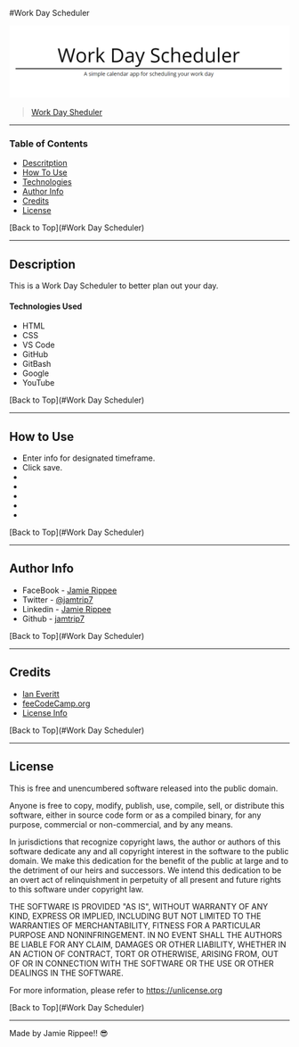 #Work Day Scheduler

![Project Image](https://github.com/jamtrip7/work-day-scheduler/blob/main/assets/screenshot/work-day-scheduler.png)

> [Work Day Sheduler](https://jamtrip7.github.io/work-day-scheduler/)

---

### Table of Contents

- [Descritption](#description)
- [How To Use](#how-to-use)
- [Technologies](#technologies)
- [Author Info](#author-info)
- [Credits](#credits)
- [License](#license)

[Back to Top](#Work Day Scheduler)

---

## Description

This is a Work Day Scheduler to better plan out your day.

#### Technologies Used

- HTML
- CSS
- VS Code
- GitHub
- GitBash
- Google
- YouTube

[Back to Top](#Work Day Scheduler)

---

## How to Use

- Enter info for designated timeframe.
- Click save.
- 
- 
- 
- 
- 

[Back to Top](#Work Day Scheduler)

---

## Author Info

- FaceBook - [Jamie Rippee](https://www.facebook.com/jamie.rippee.1/)
- Twitter - [@jamtrip7](https://twitter.com/jamtrip7)
- Linkedin - [Jamie Rippee](https://www.linkedin.com/in/jamie-rippee-28316513/)
- Github - [jamtrip7](https://github.com/jamtrip7)

[Back to Top](#Work Day Scheduler)

---

## Credits


- [Ian Everitt](https://ca.slack-edge.com/T01J4FQGGA2-U01JUQ76EHX-5c806fa4573c-512)
- [feeCodeCamp.org](https://www.freecodecamp.org)
- [License Info](https://choosealicense.com/licenses/unlicense/#)

[Back to Top](#Work Day Scheduler)

---

## License

This is free and unencumbered software released into the public domain.

Anyone is free to copy, modify, publish, use, compile, sell, or
distribute this software, either in source code form or as a compiled
binary, for any purpose, commercial or non-commercial, and by any
means.

In jurisdictions that recognize copyright laws, the author or authors
of this software dedicate any and all copyright interest in the
software to the public domain. We make this dedication for the benefit
of the public at large and to the detriment of our heirs and
successors. We intend this dedication to be an overt act of
relinquishment in perpetuity of all present and future rights to this
software under copyright law.

THE SOFTWARE IS PROVIDED "AS IS", WITHOUT WARRANTY OF ANY KIND,
EXPRESS OR IMPLIED, INCLUDING BUT NOT LIMITED TO THE WARRANTIES OF
MERCHANTABILITY, FITNESS FOR A PARTICULAR PURPOSE AND NONINFRINGEMENT.
IN NO EVENT SHALL THE AUTHORS BE LIABLE FOR ANY CLAIM, DAMAGES OR
OTHER LIABILITY, WHETHER IN AN ACTION OF CONTRACT, TORT OR OTHERWISE,
ARISING FROM, OUT OF OR IN CONNECTION WITH THE SOFTWARE OR THE USE OR
OTHER DEALINGS IN THE SOFTWARE.

For more information, please refer to <https://unlicense.org>

[Back to Top](#Work Day Scheduler)

---

Made by Jamie Rippee!! 😎
